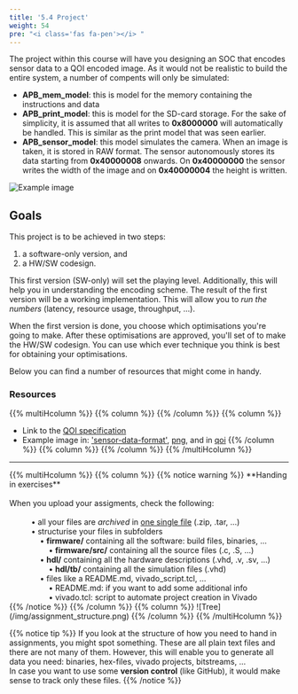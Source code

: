 ```yaml
---
title: '5.4 Project'
weight: 54
pre: "<i class='fas fa-pen'></i> "
---
```


The project within this course will have you designing an SOC that encodes sensor data to a QOI encoded image. As it would not be realistic to build the entire system, a number of compents will only be simulated: 

* **APB_mem_model**: this is model for the memory containing the instructions and data
* **APB_print_model**: this is model for the SD-card storage. For the sake of simplicity, it is assumed that all writes to **0x8000000** will automatically be handled. This is similar as the print model that was seen earlier.
* **APB_sensor_model**: this model simulates the camera. When an image is taken, it is stored in RAW format. The sensor autonomously stores its data starting from **0x40000008** onwards. On **0x40000000** the sensor writes the width of the image and on **0x40000004** the height is written.

![Example image](/img/500/project.png)

## Goals

This project is to be achieved in two steps: 

1. a software-only version, and 
0. a HW/SW codesign.

This first version (SW-only) will set the playing level. Additionally, this will help you in understanding the encoding scheme. The result of the first version will be a working implementation. This will allow you to *run the numbers* (latency, resource usage, throughput, ...).

When the first version is done, you choose which optimisations you're going to make. After these optimisations are approved, you'll set of to make the HW/SW codesign. You can use which ever technique you think is best for obtaining your optimisations.

Below you can find a number of resources that might come in handy.

### Resources

{{% multiHcolumn %}}
{{% column %}}&nbsp;{{% /column %}}
{{% column %}}
* Link to the [QOI specification](https://qoiformat.org/qoi-specification.pdf)
* Example image in: ['sensor-data-format'](https://github.com/KULeuven-Diepenbeek/course_hwswcodesign/blob/master/src/project/data/example_image.dat), [png](https://github.com/KULeuven-Diepenbeek/course_hwswcodesign/blob/master/src/project/data/example_image.png), and in [qoi](https://github.com/KULeuven-Diepenbeek/course_hwswcodesign/blob/master/src/project/data/example_image.qoi)
{{% /column %}}
{{% column %}}&nbsp;{{% /column %}}
{{% /multiHcolumn %}}

<!-- ------------------------------------------------------------------------ -->
<hr/>
{{% multiHcolumn %}}
{{% column %}}
{{% notice warning %}}
**Handing in exercises**<br/><br/>
When you upload your assigments, check the following:<br/><br/>
&nbsp; &nbsp; &nbsp; &nbsp; &nbsp; &#x2022; all your files are <i>archived</i> in <u>one single file</u> (.zip, .tar, ...)<br/>
&nbsp; &nbsp; &nbsp; &nbsp; &nbsp; &#x2022; structurise your files in subfolders<br/>
&nbsp; &nbsp; &nbsp; &nbsp; &nbsp; &nbsp; &nbsp; &#x2022; <b>firmware/</b> containing all the software: build files, binaries, ...<br/>
&nbsp; &nbsp; &nbsp; &nbsp; &nbsp; &nbsp; &nbsp; &nbsp; &nbsp; &#x2022; <b>firmware/src/</b> containing all the source files (.c, .S, ...)<br/>
&nbsp; &nbsp; &nbsp; &nbsp; &nbsp; &nbsp; &nbsp; &#x2022; <b>hdl/</b> containing all the hardware descriptions (.vhd, .v, .sv, ...)<br/>
&nbsp; &nbsp; &nbsp; &nbsp; &nbsp; &nbsp; &nbsp; &nbsp; &nbsp; &#x2022; <b>hdl/tb/</b> containing all the simulation files (.vhd)<br/>
&nbsp; &nbsp; &nbsp; &nbsp; &nbsp; &nbsp; &nbsp; &#x2022; files like a README.md, vivado_script.tcl, ...<br/>
&nbsp; &nbsp; &nbsp; &nbsp; &nbsp; &nbsp; &nbsp; &nbsp; &nbsp; &#x2022; README.md: if you want to add some additional info<br/>
&nbsp; &nbsp; &nbsp; &nbsp; &nbsp; &nbsp; &nbsp; &nbsp; &nbsp; &#x2022; vivado.tcl: script to automate project creation in Vivado<br/>
{{% /notice %}}
{{% /column %}}
{{% column %}}
![Tree](/img/assignment_structure.png)
{{% /column %}}
{{% /multiHcolumn %}}

{{% notice tip %}}
If you look at the structure of how you need to hand in assignments, you might spot something. These are all plain text files and there are not many of them. However, this will enable you to generate all data you need: binaries, hex-files, vivado projects, bitstreams, ... <br/>
In case you want to use some <b>version control</b> (like GitHub), it would make sense to track only these files.
{{% /notice %}}
